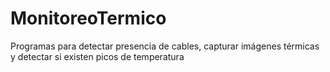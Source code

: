 # MonitoreoTermico
Programas para detectar presencia de cables, capturar imágenes térmicas y detectar si existen picos de temperatura 
